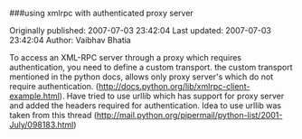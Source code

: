 ###using xmlrpc with authenticated proxy server

Originally published: 2007-07-03 23:42:04
Last updated: 2007-07-03 23:42:04
Author: Vaibhav Bhatia

To access an XML-RPC server through a proxy which requires authentication, you need to define a custom transport. the custom transport mentioned in the python docs, allows only proxy server's which do not require authentication. (http://docs.python.org/lib/xmlrpc-client-example.html). Have tried to use urllib which has support for proxy server and added the headers required for authentication. Idea to use urllib was taken from this thread (http://mail.python.org/pipermail/python-list/2001-July/098183.html)